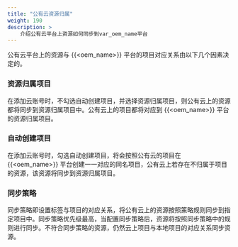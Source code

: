 ```yaml
---
title: "公有云资源归属"
weight: 190 
description: >
    介绍公有云平台上资源如何同步到var_oem_name平台
---
```


公有云平台上的资源与 {{<oem_name>}} 平台的项目对应关系由以下几个因素决定的。

### 资源归属项目

在添加云账号时，不勾选自动创建项目，并选择资源归属项目，则公有云上的资源都将同步到资源归属项目中。公有云上的项目都将对应到 {{<oem_name>}} 平台的资源归属项目。

### 自动创建项目

在添加云账号时，勾选自动创建项目，将会按照公有云的项目在{{<oem_name>}} 平台创建一一对应的同名项目，公有云上若存在不归属于项目的资源，该资源将同步到资源归属项目。

### 同步策略

同步策略即设置标签与项目的对应关系，将公有云上的资源按照策略规则同步到指定项目中。同步策略优先级最高，当配置同步策略后，资源将按照同步策略中的规则进行同步。不符合同步策略的资源，仍然云上项目与本地项目的对应关系同步资源。